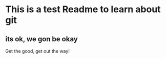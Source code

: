 # This is a test Readme to learn about git

## its ok, we gon be okay

Get the good, get out the way!
